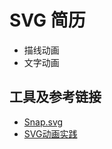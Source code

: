 # SVG 简历
* 描线动画
* 文字动画

## 工具及参考链接
* [Snap.svg](http://snapsvg.io/)
* [SVG动画实践](http://weixin.github.io/resources/slide/cssconf2016/nikki/html/slides.html)